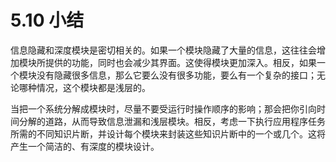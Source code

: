 # 5.10 小结

信息隐藏和深度模块是密切相关的。如果一个模块隐藏了大量的信息，这往往会增加模块所提供的功能，同时也会减少其界面。这使得模块更加深入。相反，如果一个模块没有隐藏很多信息，那么它要么没有很多功能，要么有一个复杂的接口；无论哪种情况，这个模块都是浅层的。

当把一个系统分解成模块时，尽量不要受运行时操作顺序的影响；那会把你引向时间分解的道路，从而导致信息泄漏和浅层模块。相反，考虑一下执行应用程序任务所需的不同知识片断，并设计每个模块来封装这些知识片断中的一个或几个。这将产生一个简洁的、有深度的模块设计。
